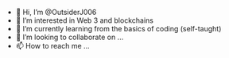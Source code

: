 - 👋 Hi, I’m @OutsiderJ006
- 👀 I’m interested in Web 3 and blockchains
- 🌱 I’m currently learning from the basics of coding (self-taught) 
- 💞️ I’m looking to collaborate on ...
- 📫 How to reach me ...

<!---
OutsiderJ006/OutsiderJ006 is a ✨ special ✨ repository because its `README.md` (this file) appears on your GitHub profile.
You can click the Preview link to take a look at your changes.
--->
